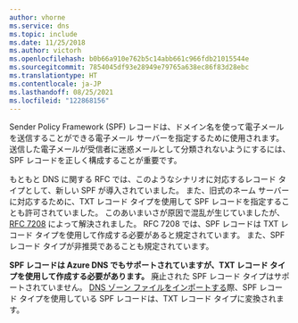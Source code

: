 ```yaml
---
author: vhorne
ms.service: dns
ms.topic: include
ms.date: 11/25/2018
ms.author: victorh
ms.openlocfilehash: b0b66a910e762b5c14abb661c966fdb21015544e
ms.sourcegitcommit: 7854045df93e28949e79765a638ec86f83d28ebc
ms.translationtype: HT
ms.contentlocale: ja-JP
ms.lasthandoff: 08/25/2021
ms.locfileid: "122868156"
---
```

Sender Policy Framework (SPF) レコードは、ドメイン名を使って電子メールを送信することができる電子メール サーバーを指定するために使用されます。 送信した電子メールが受信者に迷惑メールとして分類されないようにするには、SPF レコードを正しく構成することが重要です。

もともと DNS に関する RFC では、このようなシナリオに対応するレコード タイプとして、新しい SPF が導入されていました。 また、旧式のネーム サーバーに対応するために、TXT レコード タイプを使用して SPF レコードを指定することも許可されていました。 このあいまいさが原因で混乱が生じていましたが、[RFC 7208](https://datatracker.ietf.org/doc/html/rfc7208#section-3.1) によって解決されました。 RFC 7208 では、SPF レコードは TXT レコード タイプを使用して作成する必要があると規定されています。 また、SPF レコード タイプが非推奨であることも規定されています。

**SPF レコードは Azure DNS でもサポートされていますが、TXT レコード タイプを使用して作成する必要があります。** 廃止された SPF レコード タイプはサポートされていません。 [DNS ゾーン ファイルをインポートする](../articles/dns/dns-import-export.md)際、SPF レコード タイプを使用している SPF レコードは、TXT レコード タイプに変換されます。
